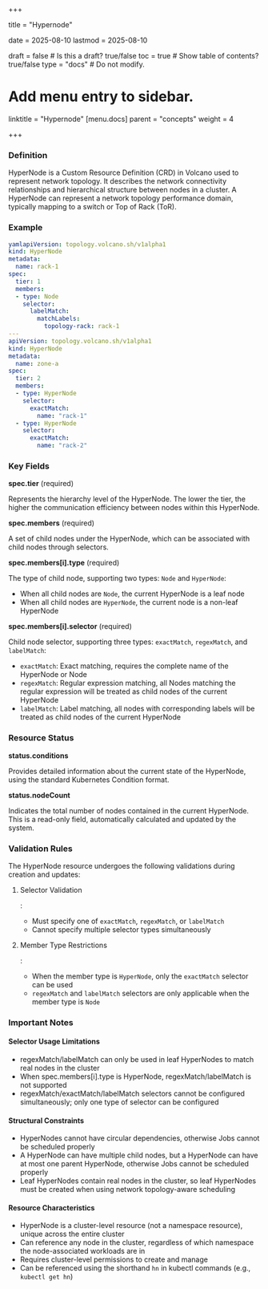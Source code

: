 

+++

title =  "Hypernode"

date = 2025-08-10
lastmod = 2025-08-10

draft = false  # Is this a draft? true/false
toc = true  # Show table of contents? true/false
type = "docs"  # Do not modify.

# Add menu entry to sidebar.

linktitle = "Hypernode"
[menu.docs]
  parent = "concepts"
  weight = 4

+++

### Definition

HyperNode is a Custom Resource Definition (CRD) in Volcano used to represent network topology. It describes the network connectivity relationships and hierarchical structure between nodes in a cluster. A HyperNode can represent a network topology performance domain, typically mapping to a switch or Top of Rack (ToR).

### Example

```yaml
yamlapiVersion: topology.volcano.sh/v1alpha1
kind: HyperNode
metadata:
  name: rack-1
spec:
  tier: 1
  members:
  - type: Node
    selector:
      labelMatch:
        matchLabels:
          topology-rack: rack-1
---
apiVersion: topology.volcano.sh/v1alpha1
kind: HyperNode
metadata:
  name: zone-a
spec:
  tier: 2
  members:
  - type: HyperNode
    selector:
      exactMatch:
        name: "rack-1"
  - type: HyperNode
    selector:
      exactMatch:
        name: "rack-2"
```

### Key Fields

**spec.tier** (required)

Represents the hierarchy level of the HyperNode. The lower the tier, the higher the communication efficiency between nodes within this HyperNode.

**spec.members** (required)

A set of child nodes under the HyperNode, which can be associated with child nodes through selectors.

**spec.members[i].type** (required)

The type of child node, supporting two types: `Node` and `HyperNode`:

- When all child nodes are `Node`, the current HyperNode is a leaf node
- When all child nodes are `HyperNode`, the current node is a non-leaf HyperNode

**spec.members[i].selector** (required)

Child node selector, supporting three types: `exactMatch`, `regexMatch`, and `labelMatch`:

- `exactMatch`: Exact matching, requires the complete name of the HyperNode or Node
- `regexMatch`: Regular expression matching, all Nodes matching the regular expression will be treated as child nodes of the current HyperNode
- `labelMatch`: Label matching, all nodes with corresponding labels will be treated as child nodes of the current HyperNode

### Resource Status

**status.conditions**

Provides detailed information about the current state of the HyperNode, using the standard Kubernetes Condition format.

**status.nodeCount**

Indicates the total number of nodes contained in the current HyperNode. This is a read-only field, automatically calculated and updated by the system.

### Validation Rules

The HyperNode resource undergoes the following validations during creation and updates:

1. Selector Validation

   :

   - Must specify one of `exactMatch`, `regexMatch`, or `labelMatch`
   - Cannot specify multiple selector types simultaneously

2. Member Type Restrictions

   :

   - When the member type is `HyperNode`, only the `exactMatch` selector can be used
   - `regexMatch` and `labelMatch` selectors are only applicable when the member type is `Node`

### Important Notes

#### Selector Usage Limitations

- regexMatch/labelMatch can only be used in leaf HyperNodes to match real nodes in the cluster
- When spec.members[i].type is HyperNode, regexMatch/labelMatch is not supported
- regexMatch/exactMatch/labelMatch selectors cannot be configured simultaneously; only one type of selector can be configured

#### Structural Constraints

- HyperNodes cannot have circular dependencies, otherwise Jobs cannot be scheduled properly
- A HyperNode can have multiple child nodes, but a HyperNode can have at most one parent HyperNode, otherwise Jobs cannot be scheduled properly
- Leaf HyperNodes contain real nodes in the cluster, so leaf HyperNodes must be created when using network topology-aware scheduling

#### Resource Characteristics

- HyperNode is a cluster-level resource (not a namespace resource), unique across the entire cluster
- Can reference any node in the cluster, regardless of which namespace the node-associated workloads are in
- Requires cluster-level permissions to create and manage
- Can be referenced using the shorthand `hn` in kubectl commands (e.g., `kubectl get hn`)